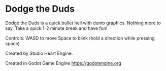 # Dodge the Duds

Dodge the Duds is a quick bullet hell with dumb graphics. Nothing more to say. Take a quick 1-2 minute break and have fun!

Controls:
WASD to move
Space to blink (hold a direction while pressing space)

Created by Studio Heart Engine. 

Created in Godot Game Engine
https://godotengine.org
